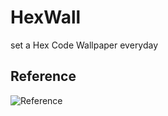 # HexWall
set a Hex Code Wallpaper everyday

## Reference
![Reference](https://i.redd.it/tko26do7w9b41.png)